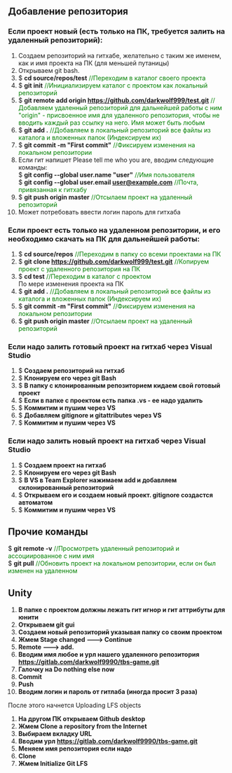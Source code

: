 ## Добавление репозитория

### Если проект новый (есть только на ПК, требуется залить на удаленный репозиторий):

1. Создаем репозиторий на гитхабе, желательно с таким же именем, как и имя проекта на ПК (для меньшей путаницы)
2. Открываем git bash.
3. $ **cd source/repos/test**						<span style="color:green">//Переходим в каталог своего проекта</span>
4. $ **git init**							<span style="color:green">//Инициализируем каталог с проектом как локальный репозиторий</span>
5. $ **git remote add origin https://github.com/darkwolf999/test.git**	<span style="color:green">//Добавляем удаленный репозиторий для дальнейшей работы с ним  
   "origin" - присвоенное имя для удаленного репозитория, чтобы не вводить каждый раз ссылку на него. Имя может быть любым</span>
6. $ **git add .**								<span style="color:green">//Добавляем в локальный репозиторий все файлы из каталога и вложенных папок (Индексируем их)</span>
7. $ **git commit -m "First commit"**					<span style="color:green">//Фиксируем изменения на локальном репозитории</span>
8. Если гит напишет Please tell me who you are, вводим следующие команды:  
   $ **git config --global user.name "user"**				<span style="color:green">//Имя пользователя</span>  
   $ **git config --global user.email user@example.com**			<span style="color:green">//Почта, привязанная к гитхабу</span>
9. $ **git push origin master**						<span style="color:green">//Отсылаем проект на удаленный репозиторий</span>
10. Может потребовать ввести логин пароль для гитхаба

### Если проект есть только на удаленном репозитории, и его необходимо скачать на ПК для дальнейшей работы:

1. $ **cd source/repos**					<span style="color:green">//Переходим в папку со всеми проектами на ПК</span>
2. $ **git clone https://github.com/darkwolf999/test.git**	<span style="color:green">//Копируем проект с удаленного репозитория на ПК</span>
3. $ **cd test** 						<span style="color:green">//Переходим в каталог с проектом</span>  
По мере изменения проекта на ПК
4. $ **git add .**						<span style="color:green">//Добавляем в локальный репозиторий все файлы из каталога и вложенных папок (Индексируем их)</span>
5. $ **git commit -m "First commit"**			<span style="color:green">//Фиксируем изменения на локальном репозитории</span>
6. $ **git push origin master**				<span style="color:green">//Отсылаем проект на удаленный репозиторий</span>

### Если надо залить готовый проект на гитхаб через Visual Studio
1. $ **Создаем репозиторий на гитхаб**
2. $ **Клонируем его через git Bash**
3. $ **В папку с клонированным репозиторием кидаем свой готовый проект**
4. $ **Если в папке с проектом есть папка .vs - ее надо удалить**
5. $ **Коммитим и пушим через VS**
6. $ **Добавляем gitignore и gitattributes через VS**
7. $ **Коммитим и пушим через VS**

### Если надо залить новый проект на гитхаб через Visual Studio
1. $ **Создаем проект на гитхаб**
2. $ **Клонируем его через git Bash**
3. $ **В VS в Team Explorer нажимаем add и добавляем склонированный репозиторий**
4. $ **Открываем его и создаем новый проект. gitignore создастся автоматом**
5. $ **Коммитим и пушим через VS**

## Прочие команды

$ **git remote -v**		<span style="color:green">//Просмотреть удаленный репозиторий и ассоциированное с ним имя</span>  
$ **git pull** 		<span style="color:green">//Обновить проект на локальном репозитории, если он был изменен на удаленном</span>

## Unity

1. **В папке с проектом должны лежать гит игнор и гит аттрибуты для юнити**
2. **Открываем git gui**
3. **Создаем новый репозиторий указывая папку со своим проектом**
4. **Жмем Stage changed ---> Continue**
5. **Remote ---> add.**
6. **Вводим имя любое и урл нашего удаленного репозитория https://gitlab.com/darkwolf9990/tbs-game.git**
7. **Галочку на Do nothing else now**
8. **Commit**
9. **Push**
10. **Вводим логин и пароль от гитлаба (иногда просит 3 раза)**

После этого начнется Uploading LFS objects

1. **На другом ПК открываем Github desktop**
2. **Жмем Clone a repository from the Internet**
3. **Выбираем вкладку URL**
4. **Вводим урл https://gitlab.com/darkwolf9990/tbs-game.git**
5. **Меняем имя репозитория если надо**
6. **Clone**
7. **Жмем Initialize Git LFS**
